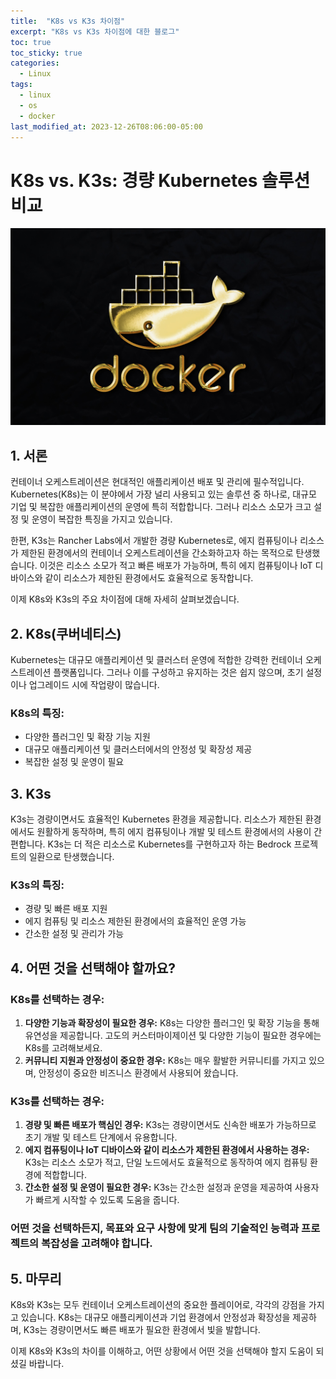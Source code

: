 ```yaml
---
title:  "K8s vs K3s 차이점"
excerpt: "K8s vs K3s 차이점에 대한 블로그"
toc: true
toc_sticky: true
categories:
  - Linux
tags:
  - linux
  - os
  - docker
last_modified_at: 2023-12-26T08:06:00-05:00
---
```




# K8s vs. K3s: 경량 Kubernetes 솔루션 비교

![도커](../assets/images/posts/2023/docker231226.jpg)


## 1. 서론

컨테이너 오케스트레이션은 현대적인 애플리케이션 배포 및 관리에 필수적입니다. Kubernetes(K8s)는 이 분야에서 가장 널리 사용되고 있는 솔루션 중 하나로, 대규모 기업 및 복잡한 애플리케이션의 운영에 특히 적합합니다. 그러나 리소스 소모가 크고 설정 및 운영이 복잡한 특징을 가지고 있습니다.

한편, K3s는 Rancher Labs에서 개발한 경량 Kubernetes로, 에지 컴퓨팅이나 리소스가 제한된 환경에서의 컨테이너 오케스트레이션을 간소화하고자 하는 목적으로 탄생했습니다. 이것은 리소스 소모가 적고 빠른 배포가 가능하며, 특히 에지 컴퓨팅이나 IoT 디바이스와 같이 리소스가 제한된 환경에서도 효율적으로 동작합니다.

이제 K8s와 K3s의 주요 차이점에 대해 자세히 살펴보겠습니다.

## 2. K8s(쿠버네티스)

Kubernetes는 대규모 애플리케이션 및 클러스터 운영에 적합한 강력한 컨테이너 오케스트레이션 플랫폼입니다. 그러나 이를 구성하고 유지하는 것은 쉽지 않으며, 초기 설정이나 업그레이드 시에 작업량이 많습니다.

### K8s의 특징:

- 다양한 플러그인 및 확장 기능 지원
- 대규모 애플리케이션 및 클러스터에서의 안정성 및 확장성 제공
- 복잡한 설정 및 운영이 필요

## 3. K3s

K3s는 경량이면서도 효율적인 Kubernetes 환경을 제공합니다. 리소스가 제한된 환경에서도 원활하게 동작하며, 특히 에지 컴퓨팅이나 개발 및 테스트 환경에서의 사용이 간편합니다. K3s는 더 적은 리소스로 Kubernetes를 구현하고자 하는 Bedrock 프로젝트의 일환으로 탄생했습니다.

### K3s의 특징:

- 경량 및 빠른 배포 지원
- 에지 컴퓨팅 및 리소스 제한된 환경에서의 효율적인 운영 가능
- 간소한 설정 및 관리가 가능

## 4. 어떤 것을 선택해야 할까요?

### K8s를 선택하는 경우:

1. **다양한 기능과 확장성이 필요한 경우:** K8s는 다양한 플러그인 및 확장 기능을 통해 유연성을 제공합니다. 고도의 커스터마이제이션 및 다양한 기능이 필요한 경우에는 K8s를 고려해보세요.
2. **커뮤니티 지원과 안정성이 중요한 경우:** K8s는 매우 활발한 커뮤니티를 가지고 있으며, 안정성이 중요한 비즈니스 환경에서 사용되어 왔습니다.

### K3s를 선택하는 경우:

1. **경량 및 빠른 배포가 핵심인 경우:** K3s는 경량이면서도 신속한 배포가 가능하므로 초기 개발 및 테스트 단계에서 유용합니다.
2. **에지 컴퓨팅이나 IoT 디바이스와 같이 리소스가 제한된 환경에서 사용하는 경우:** K3s는 리소스 소모가 적고, 단일 노드에서도 효율적으로 동작하여 에지 컴퓨팅 환경에 적합합니다.
3. **간소한 설정 및 운영이 필요한 경우:** K3s는 간소한 설정과 운영을 제공하여 사용자가 빠르게 시작할 수 있도록 도움을 줍니다.

### 어떤 것을 선택하든지, 목표와 요구 사항에 맞게 팀의 기술적인 능력과 프로젝트의 복잡성을 고려해야 합니다.

## 5. 마무리

K8s와 K3s는 모두 컨테이너 오케스트레이션의 중요한 플레이어로, 각각의 강점을 가지고 있습니다. K8s는 대규모 애플리케이션과 기업 환경에서 안정성과 확장성을 제공하며, K3s는 경량이면서도 빠른 배포가 필요한 환경에서 빛을 발합니다.

이제 K8s와 K3s의 차이를 이해하고, 어떤 상황에서 어떤 것을 선택해야 할지 도움이 되셨길 바랍니다. 
